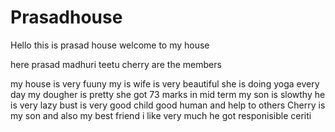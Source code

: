 # Prasadhouse
Hello this is prasad
house 
welcome to my house

here 
prasad
madhuri
teetu
cherry
 are the members
 
 my house is  very fuuny 
 my is wife is very beautiful
 she is doing yoga every day
 my dougher is pretty
 she got 73 marks in mid term
 my son is slowthy
 he is very lazy bust is very good child good human and help to others
Cherry is my son and also my best friend
i like very much
he got responisible ceriti